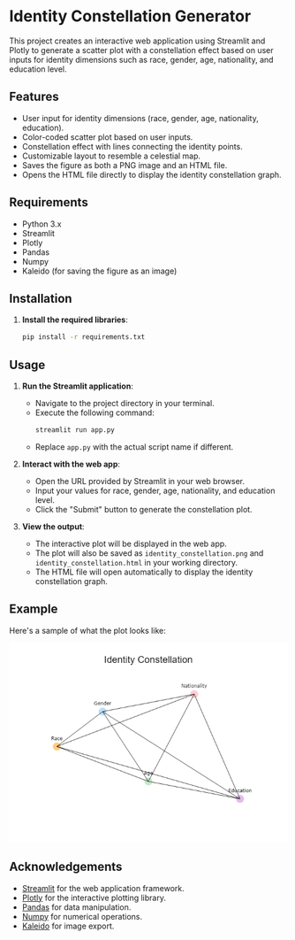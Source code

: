 # Identity Constellation Generator

This project creates an interactive web application using Streamlit and Plotly to generate a scatter plot with a constellation effect based on user inputs for identity dimensions such as race, gender, age, nationality, and education level.

## Features

- User input for identity dimensions (race, gender, age, nationality, education).
- Color-coded scatter plot based on user inputs.
- Constellation effect with lines connecting the identity points.
- Customizable layout to resemble a celestial map.
- Saves the figure as both a PNG image and an HTML file.
- Opens the HTML file directly to display the identity constellation graph.

## Requirements

- Python 3.x
- Streamlit
- Plotly
- Pandas
- Numpy
- Kaleido (for saving the figure as an image)

## Installation

1. **Install the required libraries**:
    ```sh
    pip install -r requirements.txt
    ```

## Usage

1. **Run the Streamlit application**:
    - Navigate to the project directory in your terminal.
    - Execute the following command:
        ```sh
        streamlit run app.py
        ```
    - Replace `app.py` with the actual script name if different.

2. **Interact with the web app**:
    - Open the URL provided by Streamlit in your web browser.
    - Input your values for race, gender, age, nationality, and education level.
    - Click the "Submit" button to generate the constellation plot.

3. **View the output**:
    - The interactive plot will be displayed in the web app.
    - The plot will also be saved as `identity_constellation.png` and `identity_constellation.html` in your working directory.
    - The HTML file will open automatically to display the identity constellation graph.

## Example

Here's a sample of what the plot looks like:

![Identity Constellation Plot](identity_constellation.png)

## Acknowledgements

- [Streamlit](https://streamlit.io/) for the web application framework.
- [Plotly](https://plotly.com/) for the interactive plotting library.
- [Pandas](https://pandas.pydata.org/) for data manipulation.
- [Numpy](https://numpy.org/) for numerical operations.
- [Kaleido](https://github.com/plotly/Kaleido) for image export.